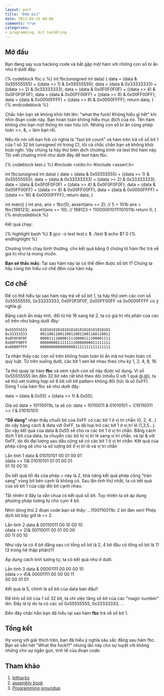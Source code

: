 ```yaml
---
layout: post
title: "Đếm bit"
date: 2013-04-25 00:00
comments: true
categories:
- programming, bit twiddling
---
```


## Mở đầu ##

Bạn đang say sưa hacking code và bắt gặp một hàm với những con số bí ẩn như ở dưới đây:

{% codeblock fbc.c %}
int fbc(unsigned int data)
{
        data = (data & 0x55555555) + ((data >> 1) & 0x55555555);
        data = (data & 0x33333333) + ((data >> 2) & 0x33333333);
        data = (data & 0x0F0F0F0F) + ((data >> 4) & 0x0F0F0F0F);
        data = (data & 0x00FF00FF) + ((data >> 8) & 0x00FF00FF);
        data = (data & 0x0000FFFF) + ((data >> 8) & 0x0000FFFF);
        return data;
}
{% endcodeblock %}

Chắc hẳn bạn sẽ không khỏi hét lên: "what the fuck! Không hiểu gì hết" khi nhìn đoạn code này. Bạn hoàn toàn không hiểu mục đích của nó. Tên hàm không cho bạn một thông tin nào hữu ích. Những con số bí ẩn cùng phép toán >>, &, + làm bạn rối. 

Nếu tôi nói với bạn fcb có nghĩa là "fast bit count" và hàm trên trả về số bit 1 của 1 số 32 bit (unsigned int trong C), tôi cá chắc chắn bạn sẽ không khỏi hoài nghi. Vậy chúng ta hãy thử  biên dịch chương trình và test thử hàm này. Tôi viết chương trình như dưới đây để test hàm fbc.

{% codeblock test.c %}
#include <stdio.h>
#include <assert.h>

int fbc(unsigned int data)
{
        data = (data & 0x55555555) + ((data >> 1) & 0x55555555);
        data = (data & 0x33333333) + ((data >> 2) & 0x33333333);
        data = (data & 0x0F0F0F0F) + ((data >> 4) & 0x0F0F0F0F);
        data = (data & 0x00FF00FF) + ((data >> 8) & 0x00FF00FF);
        data = (data & 0x0000FFFF) + ((data >> 16) & 0x0000FFFF);
        return data;
}

int main()
{
        int ans;
        ans = fbc(5);
        assert(ans == 2);  // 5 = 101b
        ans = fbc(198123);
        assert(ans == 10); // 198123 = 110000010111101011b
        return 0;
}
{% endcodeblock %}

Kết quả chạy: 

{% highlight bash %}
$ gcc -o test test.c
$ ./test
$ echo $?
0
{% endhighlight %}

Chương trình chạy bình thường, cho kết quả bằng 0 chứng tỏ hàm fbc trả về giá trị như ta mong muốn. 

**Bạn sẽ thắc mắc**: Tại sao hàm này lại có thể đếm được số bit 1? Chúng ta hãy cùng tìm hiểu cơ chế đếm của hàm này.

## Cơ chế  ##
Để có thể hiểu tại sao hàm này trả về số bit 1, ta hãy thử xem các con số 0x55555555, 0x33333333, 0x0F0F0F0F, 0x00FF00FF và 0x0000FFFF có ý nghĩa gì.

Bằng cách ấn máy tính, đổi từ hệ 16 sang hệ 2, ta có giá trị nhị phân của các số trên như bảng dưới đây:

	0x55555555      01010101010101010101010101010101   
	0x33333333      00110011001100110011001100110011     
	0x0F0F0F0F      00001111000011110000111100001111    
	0x00FF00FF      00000000111111110000000011111111   
	0x0000FFFF      00000000000000001111111111111111   

Ta nhận thấy các con số trên không hoàn toàn bí ẩn mà nó hoàn toàn có quy luật. Từ trên xuống dưới, các bit 1 xen kẽ nhau theo chu kỳ 1, 2, 4, 8, 16. 

Ta thử quay lại hàm **fbc** và xem cách con số này được sử dụng. Vì số 0x55555555 lên đến 32 bit nên rất khó theo dõi (nhiều 0 với 1 quá @.@), ta sẽ thử xét trường hợp số 8 bit với bit pattern không đổi (tức là số  0xFF). Dòng 1 của hàm fbc sẽ như dưới đây:

data = (data & 0x55) + ((data >> 1) & 0x55);

Giả sử data = 10110011b, ta sẽ có:
data = 10110011 & 01010101 + ((10110011 >> 1 & 01010101)

**"Dễ dàng"** nhận thấy chuỗi bit của 0xFF có các bit 1 ở vị trí chẵn (0, 2, 4...) do vậy bằng cách & data với 0xFF, ta đã loại trừ các bit 1 ở vị trí lẻ (1,3,5...). Do vậy kết quả của data & 0x55 sẽ cho ra các bit 1 ở vị trí chẵn. Bằng cách dịch 1 bit của data, ta chuyển các bit từ vị trí lẻ sang vị trí chẵn, và lại & với 0xFF, do đó đại lượng sau dấu cộng sẽ có các bit 1 ở vị trí chẵn. Kết quả của phép cộng sẽ cho ra số lượng bit ở vị trí lẻ và vị trí chẵn

Lần tính 1
	       data & 01010101   00 01 00 01  
	 (data >> 1)& 01010101   01 01 00 01  
	                         01 10 00 10  

Do kết quả tối đa của phép + này là 2, khả năng kết quả phép cộng "tràn sang" vùng bit bên cạnh là không có. Sau lần tính thứ nhất, ta có kết quả của số bit 1 của cặp đôi bit cạnh nhau. 

Tất nhiên ở đây ta vẫn chua có kết quả số bit. Tuy nhiên ta sẽ áp dụng phương pháp tương tự cho cụm 4 bit. 

 
Nhìn dòng thứ 2 đoạn code bạn sẽ thấy: ...1100110011b: 2 bit đan xen! Phép dịch bit bây giờ là >> 2. 

Lần tính 2
               data & 00110011   00 10 00 10  
         (data >> 2)& 00110011   00 01 00 00  
                                 00 11 00 10  

Như vậy ta có 4 bit đằng sau có tổng số bit là 2, 4 bit đâu có tổng số bit là 11 (3 trong hệ thập phân)!!!

Áp dụng cách tính tương tự, ta có kết quả như ở dưới.

Lần tính 3
               data & 00001111   00 00 00 10  
         (data >> 4)& 00001111   00 00 00 11  
                                 00 00 01 01  

Kết quả là 5, chính là số bit của data ban đầu!!

Để tính số bit của 1 số 32 bit, ta chỉ việc tăng số bit của các "magic number" lên. Đấy là lý do ta có các số 0x55555555, 0x33333333, ...

Đến đây chắc hẳn bạn đã hiểu tại sao hàm **fbc** trả về số bit 1.

## Tổng kết ##
Hy vọng với giải thích trên, bạn đã hiểu ý nghĩa sâu sắc đằng sau hàm fbc. Bạn sẽ vẫn hét "What the fuck!!!" nhưng lần này cho sự tuyệt vời không những cho sự ngắn gọn, tinh tế của đoạn code.

## Tham khảo ##
1. [bithacks][]
2. [assembly book][]
3. [Programming groundup][]

[bithacks]: http://graphics.stanford.edu/~seander/bithacks.html
[assembly book]: http://www.drpaulcarter.com/pcasm/
[Programming groundup]: http://download.savannah.gnu.org/releases/pgubook/ProgrammingGroundUp-1-0-booksize.pdf

